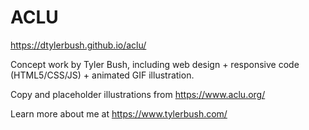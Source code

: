 # ACLU

https://dtylerbush.github.io/aclu/

Concept work by Tyler Bush, including web design + responsive code (HTML5/CSS/JS) + animated GIF illustration.

Copy and placeholder illustrations from https://www.aclu.org/

Learn more about me at https://www.tylerbush.com/
